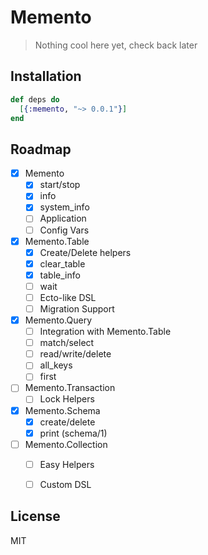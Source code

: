 Memento
=======

> Nothing cool here yet, check back later


## Installation

```elixir
def deps do
  [{:memento, "~> 0.0.1"}]
end
```


## Roadmap

 - [x] Memento
    - [x] start/stop
    - [x] info
    - [x] system_info
    - [ ] Application
    - [ ] Config Vars
 - [x] Memento.Table
    - [x] Create/Delete helpers
    - [x] clear_table
    - [x] table_info
    - [ ] wait
    - [ ] Ecto-like DSL
    - [ ] Migration Support
 - [x] Memento.Query
    - [ ] Integration with Memento.Table
    - [ ] match/select
    - [ ] read/write/delete
    - [ ] all_keys
    - [ ] first
 - [ ] Memento.Transaction
    - [ ] Lock Helpers
 - [x] Memento.Schema
    - [x] create/delete
    - [x] print (schema/1)
 - [ ] Memento.Collection
    - [ ] Easy Helpers
    - [ ] Custom DSL


## License

MIT

